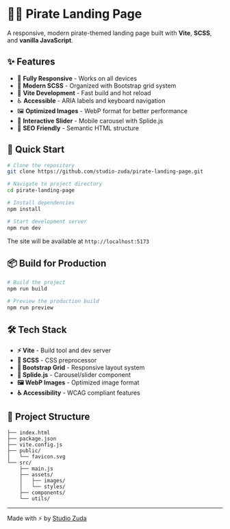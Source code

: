 # 🏴‍☠️ Pirate Landing Page

A responsive, modern pirate-themed landing page built with **Vite**, **SCSS**, and **vanilla JavaScript**.

## ✨ Features

- 📱 **Fully Responsive** - Works on all devices
- 🎨 **Modern SCSS** - Organized with Bootstrap grid system
- 🚀 **Vite Development** - Fast build and hot reload
- ♿ **Accessible** - ARIA labels and keyboard navigation
- 🖼️ **Optimized Images** - WebP format for better performance
- 🎠 **Interactive Slider** - Mobile carousel with Splide.js
- 🎯 **SEO Friendly** - Semantic HTML structure

## 🚀 Quick Start

```bash
# Clone the repository
git clone https://github.com/studio-zuda/pirate-landing-page.git

# Navigate to project directory
cd pirate-landing-page

# Install dependencies
npm install

# Start development server
npm run dev
```

The site will be available at `http://localhost:5173`

## 📦 Build for Production

```bash
# Build the project
npm run build

# Preview the production build
npm run preview
```

## 🛠️ Tech Stack

- **⚡ Vite** - Build tool and dev server
- **🎨 SCSS** - CSS preprocessor
- **📱 Bootstrap Grid** - Responsive layout system
- **🎠 Splide.js** - Carousel/slider component
- **🖼️ WebP Images** - Optimized image format
- **♿ Accessibility** - WCAG compliant features

## 📁 Project Structure

```
├── index.html
├── package.json
├── vite.config.js
├── public/
│   └── favicon.svg
└── src/
    ├── main.js
    ├── assets/
    │   ├── images/
    │   └── styles/
    ├── components/
    └── utils/
```

---

Made with ⚡ by [Studio Zuda](https://github.com/studio-zuda)
